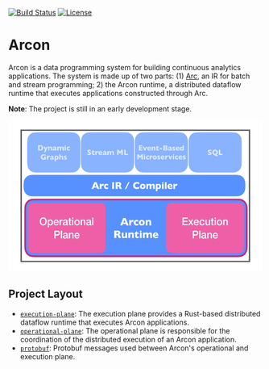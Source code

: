[![Build Status](https://dev.azure.com/arcon-cda/arcon/_apis/build/status/cda-group.arcon?branchName=master)](https://dev.azure.com/arcon-cda/arcon/_build/latest?definitionId=1&branchName=master)
[![License](https://img.shields.io/badge/License-BSD%203--Clause-blue)](https://github.com/cda-group/arcon)

# Arcon

Arcon is a data programming system for building continuous analytics applications. The system is made up of two parts: (1) [Arc](https://cda-group.github.io/papers/Arc_DBPL_2019.pdf), an IR for batch and stream programming;
2) the Arcon runtime, a distributed dataflow runtime that executes applications constructed through Arc.

**Note**: The project is still in an early development stage.

<p align="center">
  <img width="600" height="300" src=".github/arcon_overview.jpg">
</p>


## Project Layout

* [`execution-plane`]: The execution plane provides a Rust-based distributed dataflow runtime that executes Arcon applications.
* [`operational-plane`]: The operational plane is responsible for the coordination of the distributed execution of an Arcon application.
* [`protobuf`]: Protobuf messages used between Arcon's operational and execution plane.

[`execution-plane`]: execution-plane
[`operational-plane`]: operational-plane
[`protobuf`]: protobuf
